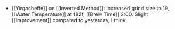 - [[Yirgacheffe]] on [[Inverted Method]]: increased grind size to 19, [[Water Temperature]] at 192f, [[Brew Time]] 2:00. Slight [[Improvement]] compared to yesterday, I think.